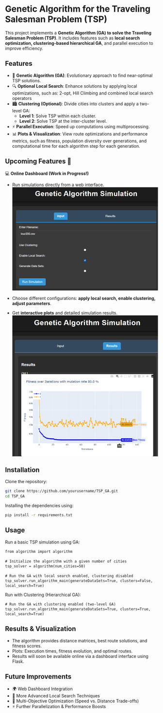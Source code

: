 # Genetic Algorithm for the Traveling Salesman Problem (TSP)

This project implements a **Genetic Algorithm (GA) to solve the Traveling Salesman Problem (TSP)**. It includes features such as **local search optimization, clustering-based hierarchical GA**, and parallel execution to improve efficiency.

## Features

- 🧬 **Genetic Algorithm (GA)**: Evolutionary approach to find near-optimal TSP solutions.
- 🔍 **Optional Local Search**: Enhance solutions by applying local optimizations, such as: 2-opt, Hill Climbing and combined local search operators
- 🏙️ **Clustering (Optional)**: Divide cities into clusters and apply a two-level GA:
  - **Level 1**: Solve TSP within each cluster.
  - **Level 2**: Solve TSP at the inter-cluster level.
- ⚡ **Parallel Execution**: Speed up computations using multiprocessing.
- 📊 **Plots & Visualization**: View route optimizations and performance metrics, such as fitness, population diversity over generations, and computational time for each algorithm step for each generation.

## Upcoming Features 🚀

💻 **Online Dashboard (Work in Progress!)**  
- Run simulations directly from a web interface.![TSP Example](Images_text/GA_Dashboard1_InputPanel.png)

- Choose different configurations: **apply local search, enable clustering, adjust parameters**.  
- Get **interactive plots** and detailed simulation results. ![TSP Example](Images_text/GA_Dashboard2_Results1.png)  

## Installation

Clone the repository:

```bash
git clone https://github.com/yourusername/TSP_GA.git
cd TSP_GA
```

Installing the dependencies using:
```bash
pip install -r requirements.txt
```

## Usage
Run a basic TSP simulation using GA:

```
from algorithm import algorithm

# Initialize the algorithm with a given number of cities
tsp_solver = algorithm(num_cities=50)

# Run the GA with local search enabled, clustering disabled
tsp_solver.run_algorithm_main(generateDataSets=True, clusters=False, local_search=True)
```

Run with Clustering (Hierarchical GA):
```
# Run the GA with clustering enabled (two-level GA)
tsp_solver.run_algorithm_main(generateDataSets=True, clusters=True, local_search=True)
```

## Results & Visualization
- The algorithm provides distance matrices, best route solutions, and fitness scores.
- Plots: Execution times, fitness evolution, and optimal routes.
- Results will soon be available online via a dashboard interface using Flask.


## Future Improvements
- 🌍 Web Dashboard Integration
- 🎯 More Advanced Local Search Techniques
- 🚀 Multi-Objective Optimization (Speed vs. Distance Trade-offs)
- ⚡ Further Parallelization & Performance Boosts

